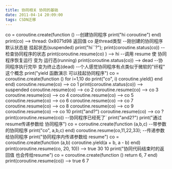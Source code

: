 ```yaml
---
title: 协同相关 协同的基础
date: 2011-04-14 20:09:00
tags: CSDN迁移
---
```

   co = coroutine.create(function () --创建协同程序 print("hi coroutine") end) print(co) --> thread: 0x8071d98 返回值 co 是thread类型 --刚创建的协同程序默认状态是 挂起状态(suspended) print("hi``?"); print(coroutine.status(co)) --检查协同程序的状态 print(coroutine.resume(co) ) --> hi --调用 resume 使 协同程序恢复运行 变为 运行态(running) print(coroutine.status(co)) --> dead --协同程序执行完毕 变为终止态(dead) --个人感觉协同程序有点类似于微软的"纤程" 这个概念 print("yield 函数演示 可以挂起协同程序") co = coroutine.create(function () for i=1,10 do print("co", i) coroutine.yield() end end) coroutine.resume(co) --> co 1 print(coroutine.status(co)) --> suspended coroutine.resume(co) --> co 2 coroutine.resume(co) --> co 3 coroutine.resume(co) --> co 4 coroutine.resume(co) --> co 5 coroutine.resume(co) --> co 6 coroutine.resume(co) --> co 7 coroutine.resume(co) --> co 8 coroutine.resume(co) --> co 9 coroutine.resume(co) --> co 10 print("and?") coroutine.resume(co) --> co ? print(coroutine.resume(co)) --协同程序已经死了` print("and2?") print("通过resume传递参数给 协同程序") co = coroutine.create(function (a,b,c) --带参数的协同程序 print("co", a,b,c) end) coroutine.resume(co,11,22,33); --传递参数给协同程序 print("协同程序内传递参数给 resume") co = coroutine.create(function (a,b) coroutine.yield(a + b, a - b) end) print(coroutine.resume(co, 20, 10)) --> true 30 10 print("协同代码结束时的返回值 也会传给resume") co = coroutine.create(function () return 6, 7 end) print(coroutine.resume(co)) --> true 6 7  

   
 